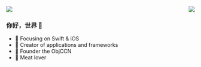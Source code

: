 
<img  src="https://github-readme-stats.vercel.app/api/top-langs/?username=Lazy-Xiao&hide=javascript&layout=compact&theme=radical" />
<img align="right" src="https://github-readme-stats.vercel.app/api?username=Lazy-Xiao&show_icons=true&icon_color=CE1D2D&text_color=718096&bg_color=ffffff&hide_title=true&theme=radical" />



### 你好，世界 👋


- :orange_book: Focusing on Swift & iOS
- :hammer: Creator of applications and frameworks
- :ram: Founder the ObjCCN
- :meat_on_bone: Meat lover
